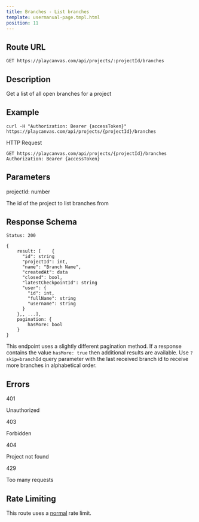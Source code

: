 ```yaml
---
title: Branches - List branches
template: usermanual-page.tmpl.html
position: 11
---
```


## Route URL

```none
GET https://playcanvas.com/api/projects/:projectId/branches
```

## Description

Get a list of all open branches for a project

## Example

```none
curl -H "Authorization: Bearer {accessToken}" https://playcanvas.com/api/projects/{projectId}/branches
```

HTTP Request
```
GET https://playcanvas.com/api/projects/{projectId}/branches
Authorization: Bearer {accessToken}
```

## Parameters

<div class="params">
<div class="parameter"><span class="param">projectId: number</span><p>The id of the project to list branches from</p></div>
</div>

## Response Schema

```none
Status: 200
```

```none
{
    result: [    {
      "id": string
      "projectId": int,
      "name": "Branch Name",
      "createdAt": data
      "closed": bool,
      "latestCheckpointId": string
      "user": {
        "id": int,
        "fullName": string
        "username": string
      }
    },, ...],
    pagination: {
        hasMore: bool
    }
}
```

This endpoint uses a slightly different pagination method. If a response contains the value `hasMore: true` then additional results are available. Use `?skip=branchId` query parameter with the last received branch id to receive more branches in alphabetical order.

## Errors

<div class="params">
<div class="parameter"><span class="param">401</span><p>Unauthorized</p></div>
<div class="parameter"><span class="param">403</span><p>Forbidden</p></div>
<div class="parameter"><span class="param">404</span><p>Project not found</p></div>
<div class="parameter"><span class="param">429</span><p>Too many requests</p></div>
</div>

## Rate Limiting

This route uses a [normal][1] rate limit.

[1]: /user-manual/api#rate-limiting

